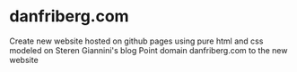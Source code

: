 # danfriberg.com

Create new website hosted on github pages using pure html and css modeled on Steren Giannini's blog
Point domain danfriberg.com to the new website
